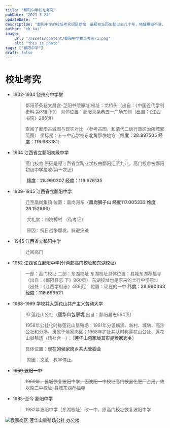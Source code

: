 ```yaml
---
title: "鄱阳中学校址考究"
pubDate: "2023-3-24"
updateDate: ""
description: "鄱阳中学的校址考究很是烦恼，最短校址历史都过去几十年，地址模糊不清，花了大量时间考证才整理出来！"
author: "ch_kai"
image:
    url: "/assets/content/鄱阳中学校址考究/1.png"
    alt: "this is photo"
tags: ["鄱阳中学"]
draft: false
---
```

# 校址考究

+ 1902-1934 饶州府中学堂

  > 鄱阳茶条巷文昌宫-芝阳书院原址
  > 	校址：龙桥头（出自：《中国近代学制史料 第3辑 下》）
  > 		具体位置：鄱阳茶条巷五一广场东侧（出自：《江西书院》286页）
  >
  > 查阅了鄱阳古城图与现实对比 （参考古图，和清代二级行政区治所城郭简图）
  > 	坐标是：五一中心学校东北角那块地方（**纬度：28.997505 经度：116.683181**）

+ 1934 江西省立鄱阳初级中学

  > 高门校舍 
  > 		原因是原江西省立陶业学校由鄱阳迁至九江，高门校舍被鄱阳初级中学接收(第一次迁)
  >
  > ​		**纬度：28.990307 经度：116.676135**

+ 1939-1945 江西省立鄱阳中学

  > 迁至凰岗集镇
  > 	位置：凰岗河东（**凰岗狮子山 经度117.005333 维度29.152696**）
  >
  > ​	大礼堂：四院樟村 （待考证）
  >
  > ​	原因：抗日战争爆发，躲避灾难

+ ​	1945 江西省立鄱阳中学

  > 迁回高门
  
+ 1952 江西省立鄱阳中学(分两部高门校址和东湖校址)

  > 一部：高门校址
  > 	二部：东湖校址
  > 		东湖校址具体位置：县城东湖荐福寺（出自：《鄱阳县志 下》960页）
  > 		东湖校址也是原来的士行中学原址（出处：《江西学府志》486页）
  > 	位置：现在的一中  **纬度：28.990333  经度：116.699521**

+ 1968-1969 学校并入莲花山共产主义劳动大学

  > 即 莲花山公社（**莲华山包家垅** 出自：鄱阳县志964页）
  >
  > ​	1958年公社化时称莲花山垦殖场；1961年分设横涌、新村、城墩、高沙公社和分场，隶属于侯家岗区；1968年扩社并队时称莲花山公社、莲花山垦殖场（场社合一）；（**莲华山包家垅其实是侯家岗乡**）
  >
  > 具体位置：**现在的侯家岗乡共大管委会**
  >
  > ​	原因：文革，教学停止。

+  ~~1969 波阳一中~~

    > ~~1969年，县城恢复波阳中学，因波阳一中校址高门被县化肥厂占用，故以原二中校址-县城东湖荐福寺~~


+ 1985-至今 鄱阳中学

  > 1982年波阳中学（东湖校址）改一中，原高门校址恢复波阳中学

<img data-src="/assets/content/鄱阳中学校址考究/1.png" alt="侯家岗区 莲华山垦殖场公社 办公楼"/>
